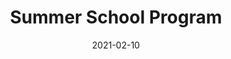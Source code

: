 ---
title: Summer School Program
date: 2021-02-10
featured: true
school: true
weight: 3
layout: program
description: Here you can find the preliminary program of the Summer School.
link: /2022/announcements/program/
---